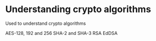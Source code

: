 # Understanding crypto algorithms
Used to understand crypto algorithms

AES-128, 192 and 256
SHA-2 and SHA-3
RSA
EdDSA
